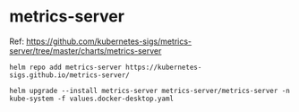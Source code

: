 # metrics-server

Ref: https://github.com/kubernetes-sigs/metrics-server/tree/master/charts/metrics-server

```script
helm repo add metrics-server https://kubernetes-sigs.github.io/metrics-server/ 

helm upgrade --install metrics-server metrics-server/metrics-server -n kube-system -f values.docker-desktop.yaml
```
